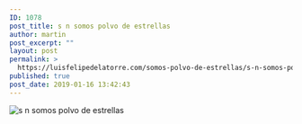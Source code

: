 ```yaml
---
ID: 1078
post_title: s n somos polvo de estrellas
author: martin
post_excerpt: ""
layout: post
permalink: >
  https://luisfelipedelatorre.com/somos-polvo-de-estrellas/s-n-somos-polvo-de-estrellas/
published: true
post_date: 2019-01-16 13:42:43
---
```

<img src="https://luisfelipedelatorre.com/wp-content/uploads/2019/01/s-n-somos-polvo-de-estrellas-658x1024.jpg" alt="s n somos polvo de estrellas" />